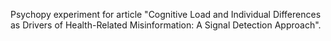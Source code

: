 Psychopy experiment for article "Cognitive Load and Individual Differences as Drivers of Health-Related Misinformation: A Signal Detection Approach".
